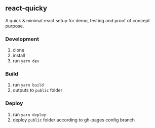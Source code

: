 ## react-quicky
A quick &amp; minimal react setup for demo, testing and proof of concept purpose.

### Development

1. clone
2. install
3. run `yarn dev`

### Build

1. run `yarn build`
2. outputs to `public` folder

### Deploy

1. run `yarn deploy`
2. deploy `public` folder according to gh-pages config branch
